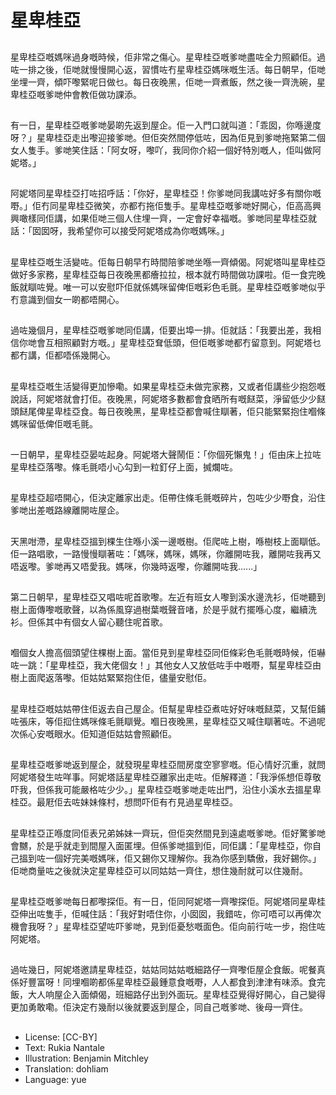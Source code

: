# 星卑桂亞

##
星卑桂亞嘅媽咪過身嘅時候，佢非常之傷心。星卑桂亞嘅爹哋盡咗全力照顧佢。過咗一排之後，佢哋就慢慢開心返，習慣咗冇星卑桂亞媽咪嘅生活。每日朝早，佢哋坐埋一齊，傾吓嚟緊呢日做乜。每日夜晚黑，佢哋一齊煮飯，然之後一齊洗碗，星卑桂亞嘅爹哋仲會教佢做功課添。

##
有一日，星卑桂亞嘅爹哋晏啲先返到屋企。佢一入門口就叫道：「乖囡，你喺邊度呀？」星卑桂亞走出嚟迎接爹哋。但佢突然間停低咗，因為佢見到爹哋拖緊第二個女人隻手。爹哋笑住話：「阿女呀，嚟吖，我同你介紹一個好特別嘅人，佢叫做阿妮塔。」

##
阿妮塔同星卑桂亞打咗招呼話：「你好，星卑桂亞！你爹哋同我講咗好多有關你嘅嘢。」佢冇同星卑桂亞微笑，亦都冇拖佢隻手。星卑桂亞嘅爹哋好開心，佢高高興興噉樣同佢講，如果佢哋三個人住埋一齊，一定會好幸福嘅。爹哋同星卑桂亞就話：「囡囡呀，我希望你可以接受阿妮塔成為你嘅媽咪。」

##
星卑桂亞嘅生活變咗。佢每日朝早冇時間陪爹哋坐喺一齊傾偈。阿妮塔叫星卑桂亞做好多家務，星卑桂亞每日夜晚黑都癐拉拉，根本就冇時間做功課啦。佢一食完晚飯就瞓咗覺。唯一可以安慰吓佢就係媽咪留俾佢嘅彩色毛氈。星卑桂亞嘅爹哋似乎冇意識到個女一啲都唔開心。

##
過咗幾個月，星卑桂亞嘅爹哋同佢講，佢要出埠一排。佢就話：「我要出差，我相信你哋會互相照顧對方嘅。」星卑桂亞耷低頭，但佢嘅爹哋都冇留意到。阿妮塔乜都冇講，佢都唔係幾開心。

##
星卑桂亞嘅生活變得更加慘嘞。如果星卑桂亞未做完家務，又或者佢講些少抱怨嘅說話，阿妮塔就會打佢。夜晚黑，阿妮塔多數都會食晒所有嘅餸菜，淨留低少少餸頭餸尾俾星卑桂亞食。每日夜晚黑，星卑桂亞都會喊住瞓著，佢只能緊緊抱住嗰條媽咪留低俾佢嘅毛氈。

##
一日朝早，星卑桂亞晏咗起身。阿妮塔大聲鬧佢：「你個死懶鬼！」佢由床上拉咗星卑桂亞落嚟。條毛氈唔小心勾到一粒釘仔上面，搣爛咗。

##
星卑桂亞超唔開心，佢決定離家出走。佢帶住條毛氈嘅碎片，包咗少少嘢食，沿住爹哋出差嘅路線離開咗屋企。

##
天黑咁滯，星卑桂亞搵到棵生住喺小溪一邊嘅樹。佢爬咗上樹，喺樹枝上面瞓低。佢一路唱歌，一路慢慢瞓著咗：「媽咪，媽咪，媽咪，你離開咗我，離開咗我再又唔返嚟。爹哋再又唔愛我。媽咪，你幾時返嚟，你離開咗我......」

##
第二日朝早，星卑桂亞又唱咗呢首歌嚟。左近有班女人嚟到溪水邊洗衫，佢哋聽到樹上面傳嚟嘅歌聲，以為係風穿過樹葉嘅聲音啫，於是乎就冇擺喺心度，繼續洗衫。但係其中有個女人留心聽住呢首歌。

##
嗰個女人擔高個頭望住棵樹上面。當佢見到星卑桂亞同佢條彩色毛氈嘅時候，佢嚇咗一跳：「星卑桂亞，我大佬個女！」其他女人又放低咗手中嘅嘢，幫星卑桂亞由樹上面爬返落嚟。佢姑姑緊緊抱住佢，儘量安慰佢。

##
星卑桂亞嘅姑姑帶住佢返去自己屋企。佢幫星卑桂亞煮咗好好味嘅餸菜，又幫佢鋪咗張床，等佢𢫏住媽咪條毛氈瞓覺。嗰日夜晚黑，星卑桂亞又喊住瞓著咗。不過呢次係心安嘅眼水。佢知道佢姑姑會照顧佢。

##
星卑桂亞嘅爹哋返到屋企，就發現星卑桂亞間房度空寥寥嘅。佢心情好沉重，就問阿妮塔發生咗咩事。阿妮塔話星卑桂亞離家出走咗。佢解釋道：「我淨係想佢尊敬吓我，但係我可能嚴格咗少少。」星卑桂亞嘅爹哋走咗出門，沿住小溪水去搵星卑桂亞。最屘佢去咗妹妹條村，想問吓佢有冇見過星卑桂亞。

##
星卑桂亞正喺度同佢表兄弟姊妹一齊玩，但佢突然間見到遠處嘅爹哋。佢好驚爹哋會嬲，於是乎就走到間屋入面匿埋。但係爹哋搵到佢，同佢講：「星卑桂亞，你自己搵到咗一個好完美嘅媽咪，佢又錫你又理解你。我為你感到驕傲，我好錫你。」佢哋商量咗之後就決定星卑桂亞可以同姑姑一齊住，想住幾耐就可以住幾耐。

##
星卑桂亞嘅爹哋每日都嚟探佢。有一日，佢同阿妮塔一齊嚟探佢。阿妮塔同星卑桂亞伸出咗隻手，佢喊住話：「我好對唔住你，小囡囡，我錯咗，你可唔可以再俾次機會我呀？」星卑桂亞望咗吓爹哋，見到佢憂愁嘅面色。佢向前行咗一步，抱住咗阿妮塔。

##
過咗幾日，阿妮塔邀請星卑桂亞，姑姑同姑姑嘅細路仔一齊嚟佢屋企食飯。呢餐真係好豐富呀！同埋嗰啲都係星卑桂亞最鍾意食嘅嘢，人人都食到津津有味添。食完飯，大人响屋企入面傾偈，班細路仔出到外面玩。星卑桂亞覺得好開心，自己變得更加勇敢嘞。佢決定冇幾耐以後就要返到屋企，同自己嘅爹哋、後母一齊住。

##
* License: [CC-BY]
* Text: Rukia Nantale
* Illustration: Benjamin Mitchley
* Translation: dohliam
* Language: yue
